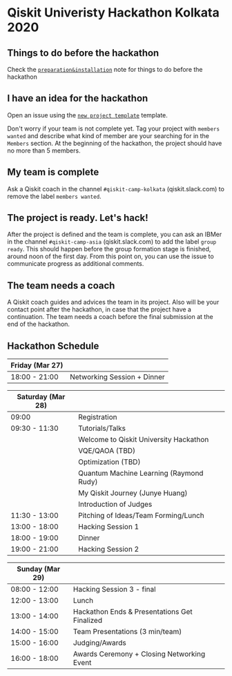 # Qiskit Univeristy Hackathon Kolkata 2020

## Things to do before the hackathon

Check the [`preparation&installation`](preparation%26installation.md) note for things to do before the hackathon

## I have an idea for the hackathon

Open an issue using the [`new project template`](https://github.com/qiskit-community/qiskit-camp-asia-19/issues/new?assignees=&labels=members+wanted&template=new-project-template.md&title=Project+name) template.

Don't worry if your team is not complete yet.
Tag your project with `members wanted` and describe what kind of member are your searching for in the `Members` section.
At the beginning of the hackathon, the project should have no more than 5 members.

## My team is complete

Ask a Qiskit coach in the channel `#qiskit-camp-kolkata` (qiskit.slack.com) to remove the label `members wanted`.

## The project is ready. Let's hack!

After the project is defined and the team is complete, you can ask an IBMer in the channel `#qiskit-camp-asia` (qiskit.slack.com) to add the label `group ready`. This should happen before the group formation stage is finished, around noon of the first day. From this point on, you can use the issue to communicate progress as additional comments.

## The team needs a coach

A Qiskit coach guides and advices the team in its project.
Also will be your contact point after the hackathon, in case that the project have a continuation.
The team needs a coach before the final submission at the end of the hackathon.


## Hackathon Schedule
| Friday (Mar 27)|  |
| -------------- | --------------------------------- |
| 18:00 - 21:00 | Networking Session + Dinner|

| Saturday (Mar 28)|  |
| -------------- | --------------------------------- |
| 09:00 | Registration |
| 09:30 - 11:30| Tutorials/Talks  |
| | Welcome to Qiskit University Hackathon|
| | VQE/QAOA (TBD)|
| | Optimization (TBD)|
| | Quantum Machine Learning (Raymond Rudy)|
| | My Qiskit Journey (Junye Huang)|
| | Introduction of Judges|
| 11:30 - 13:00 | Pitching of Ideas/Team Forming/Lunch|
| 13:00 - 18:00 | Hacking Session 1 |
| 18:00 - 19:00 | Dinner |
| 19:00 - 21:00 | Hacking Session 2 |

| Sunday (Mar 29) |  |
| -------------- | --------------------------------- |
| 08:00 - 12:00 | Hacking Session 3 - final |
| 12:00 - 13:00 | Lunch  |
| 13:00 - 14:00 | Hackathon Ends & Presentations Get Finalized |
| 14:00 - 15:00 | Team Presentations (3 min/team)|
| 15:00 - 16:00 | Judging/Awards |
| 16:00 - 18:00 | Awards Ceremony + Closing Networking Event |
